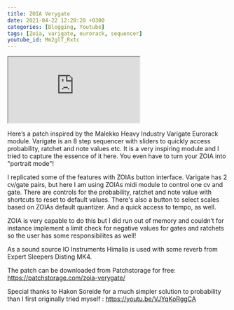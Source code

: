 ```yaml
---
title: ZOIA Verygate
date: 2021-04-22 12:20:20 +0300
categories: [Blogging, Youtube]
tags: [Zoia, varigate, eurorack, sequencer]
youtube_id: Mm2glT_Rxtc
---
```



<div class="embed-responsive embed-responsive-16by9" >
    <iframe class="embed-responsive-item"  src="https://www.youtube.com/embed/{{ page.youtube_id }}"></iframe>
</div>

Here’s a patch inspired by the Malekko Heavy Industry Varigate Eurorack module.
Varigate is an 8 step sequencer with sliders to quickly access probability, ratchet and note values etc. It is a very inspiring module and I tried to capture the essence of it here. You even have to turn your ZOIA into &quot;portrait mode&quot;! 

I replicated some of the features with ZOIAs button interface. Varigate has 2 cv/gate pairs, but here I am using ZOIAs midi module to control one cv and gate. There are controls for the probability, ratchet and note value with shortcuts to reset to default values. There's also a button to select scales based on ZOIAs default quantizer. And a quick access to tempo, as well.

ZOIA is very capable to do this but I did run out of memory and couldn’t for instance implement a limit check for negative values for gates and ratchets so the user has some responsibilites as well!

As a sound source IO Instruments Himalia is used with some reverb from Expert Sleepers Disting MK4. 

The patch can be downloaded from Patchstorage for free: https://patchstorage.com/zoia-verygate/

Special thanks to Hakon Soreide for a much simpler solution to probability than I first originally tried myself : https://youtu.be/VJYqKoRggCA